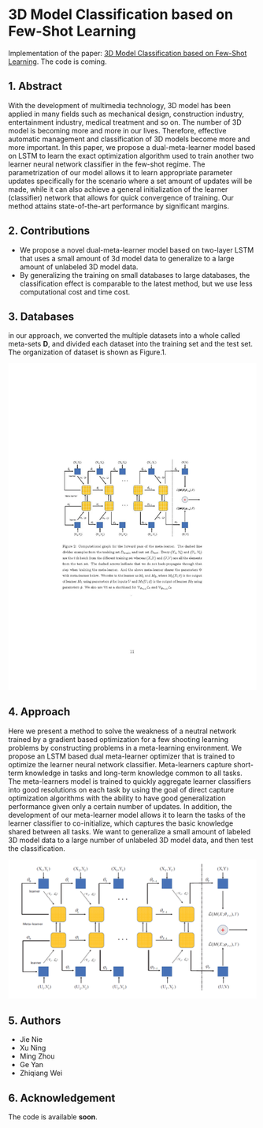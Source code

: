 # 3D Model Classification based on Few-Shot Learning

Implementation of the paper:  <a href="/pdf/draft.pdf">3D Model Classification based on Few-Shot Learning</a>. The code is coming.

## 1. Abstract
With the development of multimedia technology, 3D model has been applied in many fields such as mechanical design, construction industry, entertainment industry, medical treatment and so on. The number of 3D model is becoming more and more in our lives. Therefore, effective automatic management and classification of 3D models become more and more important. In this paper, we propose a dual-meta-learner model based on LSTM to learn the exact optimization algorithm used to train another two learner neural network classifier in the few-shot regime. The parametrization of our model allows it to learn appropriate parameter updates specifically for the scenario where a set amount of updates will be made, while it can also achieve a general initialization of the learner (classifier) network that allows for quick convergence of training. Our method attains state-of-the-art performance by significant margins.

## 2. Contributions
- We propose a novel dual-meta-learner model based on two-layer LSTM that uses a small amount of 3d model data to generalize to a large amount of unlabeled 3D model data.
- By generalizing the training on small databases to large databases, the classification effect is comparable to the latest method, but we use less computational cost and time cost.

## 3. Databases

in our approach, we converted the multiple datasets into a whole called meta-sets **D**, and divided each dataset into the training set and the test set. The organization of dataset is shown as Figure.1.

![](\pic\figure1.jpg)

## 4. Approach
Here we present a method to solve the weakness of a neutral network trained by a gradient based optimization for a few shooting learning problems by constructing problems in a meta-learning environment. We propose an LSTM based dual meta-learner optimizer that is trained to optimize the learner neural network classifier. Meta-learners capture short-term knowledge in tasks and long-term knowledge common to all tasks. The meta-learners model is trained to quickly aggregate learner classifiers into good resolutions on each task by using the goal of direct capture optimization algorithms with the ability to have good generalization performance given only a certain number of updates. In addition, the development of our meta-learner model allows it to learn the tasks of the learner classifier to co-initialize, which captures the basic knowledge shared between all tasks. We want to generalize a small amount of labeled 3D model data to a large number of unlabeled 3D model data, and then test the classification.

![](\pic\figure2.png)

## 5. Authors
- Jie Nie
- Xu Ning 
- Ming Zhou
- Ge Yan
- Zhiqiang Wei

## 6. Acknowledgement
The code is available **soon**.

